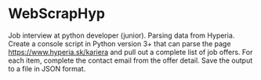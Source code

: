 # WebScrapHyp
Job interview at python developer (junior). Parsing data from Hyperia. Create a console script in Python version 3+ that can parse the page https://www.hyperia.sk/kariera and pull out a complete list of job offers. For each item, complete the contact email from the offer detail. Save the output to a file in JSON format.
